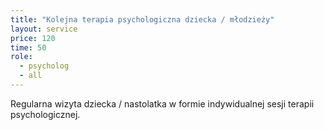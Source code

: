 ```yaml
---
title: "Kolejna terapia psychologiczna dziecka / młodzieży"
layout: service
price: 120
time: 50
role:
  - psycholog
  - all
---
```


Regularna wizyta dziecka / nastolatka w formie indywidualnej sesji terapii psychologicznej.
